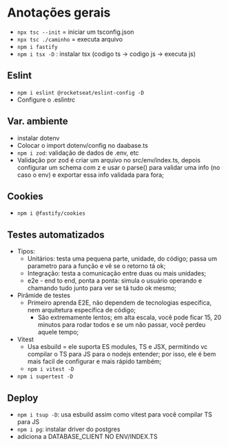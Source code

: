 # Anotações gerais

- `npx tsc --init` = iniciar um tsconfig.json
- `npx tsc ./caminho` = executa arquivo
- `npm i fastify`
- `npm i tsx -D` : instalar tsx (codigo ts -> codigo js -> executa js)

## Eslint

- `npm i eslint @rocketseat/eslint-config -D`
- Configure o .eslintrc
  
## Var. ambiente

- instalar dotenv
- Colocar o import dotenv/config no daabase.ts
- `npm i zod`: validação de dados de .env, etc
- Validação por zod é criar um arquivo no src/env/index.ts, depois configurar um schema com z e usar o parse() para validar uma info (no caso o env) e exportar essa info validada para fora;

## Cookies

- `npm i @fastify/cookies`

## Testes automatizados

- Tipos:
  - Unitários: testa uma pequena parte, unidade, do código; passa um parametro para a função e vê se o retorno tá ok;
  - Integração: testa a comunicação entre duas ou mais unidades;
  - e2e - end to end, ponta a ponta: simula o usuário operando e chamando tudo junto para ver se tá tudo ok mesmo;
- Pirâmide de testes
  - Primeiro aprenda E2E, não dependem de tecnologias específica, nem arquitetura específica de código;
    - São extremamente lentos; em alta escala, você pode ficar 15, 20 minutos para rodar todos e se um não passar, você perdeu aquele tempo;
- Vitest
  - Usa esbuild = ele suporta ES modules, TS e JSX, permitindo vc compilar o TS para JS para o nodejs entender; por isso, ele é bem mais facil de configurar e mais rápido também;
  - `npm i vitest -D`
- `npm i supertest -D`

## Deploy

- `npm i tsup -D`: usa esbuild assim como vitest para você compilar TS para JS
- `npm i pg`: instalar driver do postgres
- adiciona a DATABASE_CLIENT NO ENV/INDEX.TS 